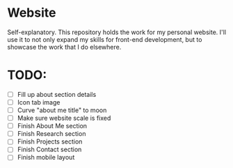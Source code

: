 # Website
Self-explanatory. This repository holds the work for my personal website. I'll use it to not only expand my skills for front-end development, but to showcase the work that I do elsewhere.

# TODO:
- [ ] Fill up about section details
- [ ] Icon tab image
- [ ] Curve "about me title" to moon
- [ ] Make sure website scale is fixed
- [ ] Finish About Me section
- [ ] Finish Research section
- [ ] Finish Projects section
- [ ] Finish Contact section
- [ ] Finish mobile layout